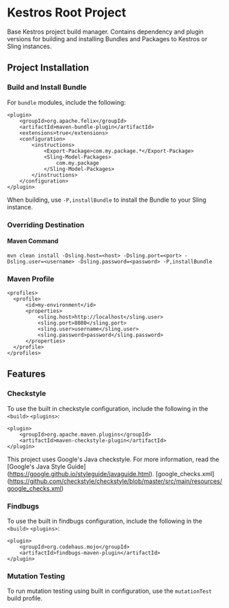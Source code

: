 # Kestros Root Project
Base Kestros project build manager. Contains dependency and plugin versions for building and installing Bundles and Packages to Kestros or Sling instances.

## Project Installation
### Build and Install Bundle
For `bundle` modules, include the following:

```
<plugin>
    <groupId>org.apache.felix</groupId>
    <artifactId>maven-bundle-plugin</artifactId>
    <extensions>true</extensions>
    <configuration>
        <instructions>
            <Export-Package>com.my.package.*</Export-Package>
            <Sling-Model-Packages>
                com.my.package
            </Sling-Model-Packages>
        </instructions>
    </configuration>
</plugin> 
```
When building, use `-P,installBundle` to install the Bundle to your Sling instance.

### Overriding Destination

#### Maven Command
`mvn clean install -Dsling.host=<host> -Dsling.port=<port> -Dsling.user=<username> -Dsling.password=<password> -P,installBundle`

### Maven Profile
```
<profiles>
  <profile>
      <id>my-environment</id>
      <properties>
          <sling.host>http://localhost</sling.user>
          <sling.port>8080</sling.port>
          <sling.user>username</sling.user>
          <sling.password>password</sling.password>
      </properties>
  </profile>
</profiles>
```  

## Features

### Checkstyle
To use the built in checkstyle configuration, include the following in the `<build>` `<plugins>`:
```
<plugin>
    <groupId>org.apache.maven.plugins</groupId>
    <artifactId>maven-checkstyle-plugin</artifactId>
</plugin>
```
This project uses Google's Java checkstyle. For more information, read the [Google's Java Style Guide] (https://google.github.io/styleguide/javaguide.html).
[google_checks.xml] (https://github.com/checkstyle/checkstyle/blob/master/src/main/resources/google_checks.xml)
### Findbugs
To use the built in findbugs configuration, include the following in the `<build>` `<plugins>`: 
```
<plugin>
    <groupId>org.codehaus.mojo</groupId>
    <artifactId>findbugs-maven-plugin</artifactId>
</plugin>

```

### Mutation Testing
To run mutation testing using built in configuration, use the `mutationTest` build profile.
